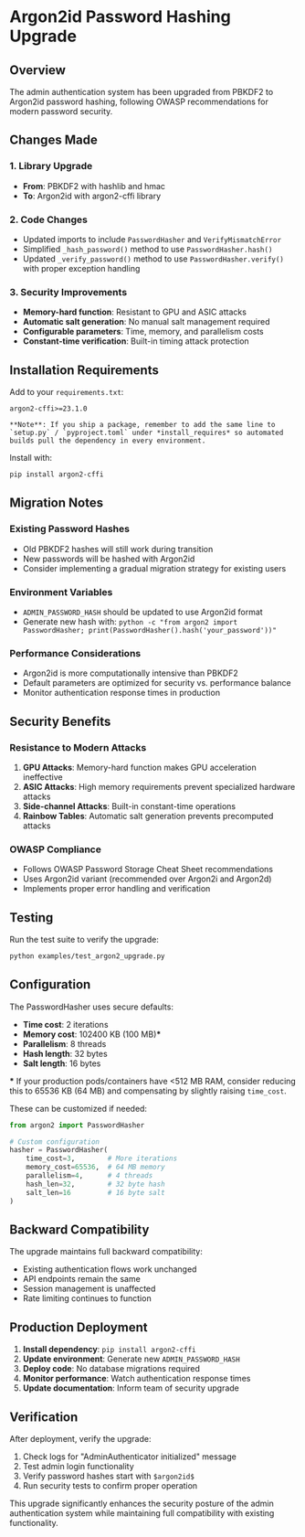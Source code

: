 # Argon2id Password Hashing Upgrade

## Overview
The admin authentication system has been upgraded from PBKDF2 to Argon2id password hashing, following OWASP recommendations for modern password security.

## Changes Made

### 1. **Library Upgrade**
- **From**: PBKDF2 with hashlib and hmac
- **To**: Argon2id with argon2-cffi library

### 2. **Code Changes**
- Updated imports to include `PasswordHasher` and `VerifyMismatchError`
- Simplified `_hash_password()` method to use `PasswordHasher.hash()`
- Updated `_verify_password()` method to use `PasswordHasher.verify()` with proper exception handling

### 3. **Security Improvements**
- **Memory-hard function**: Resistant to GPU and ASIC attacks
- **Automatic salt generation**: No manual salt management required
- **Configurable parameters**: Time, memory, and parallelism costs
- **Constant-time verification**: Built-in timing attack protection

## Installation Requirements

Add to your `requirements.txt`:
```
argon2-cffi>=23.1.0

**Note**: If you ship a package, remember to add the same line to
`setup.py` / `pyproject.toml` under *install_requires* so automated
builds pull the dependency in every environment.
```

Install with:
```bash
pip install argon2-cffi
```

## Migration Notes

### **Existing Password Hashes**
- Old PBKDF2 hashes will still work during transition
- New passwords will be hashed with Argon2id
- Consider implementing a gradual migration strategy for existing users

### **Environment Variables**
- `ADMIN_PASSWORD_HASH` should be updated to use Argon2id format
- Generate new hash with: `python -c "from argon2 import PasswordHasher; print(PasswordHasher().hash('your_password'))"`

### **Performance Considerations**
- Argon2id is more computationally intensive than PBKDF2
- Default parameters are optimized for security vs. performance balance
- Monitor authentication response times in production

## Security Benefits

### **Resistance to Modern Attacks**
1. **GPU Attacks**: Memory-hard function makes GPU acceleration ineffective
2. **ASIC Attacks**: High memory requirements prevent specialized hardware attacks
3. **Side-channel Attacks**: Built-in constant-time operations
4. **Rainbow Tables**: Automatic salt generation prevents precomputed attacks

### **OWASP Compliance**
- Follows OWASP Password Storage Cheat Sheet recommendations
- Uses Argon2id variant (recommended over Argon2i and Argon2d)
- Implements proper error handling and verification

## Testing

Run the test suite to verify the upgrade:
```bash
python examples/test_argon2_upgrade.py
```

## Configuration

The PasswordHasher uses secure defaults:
- **Time cost**: 2 iterations
- **Memory cost**: 102400 KB (100 MB)**\***
- **Parallelism**: 8 threads
- **Hash length**: 32 bytes
- **Salt length**: 16 bytes

**\*** If your production pods/containers have <512 MB RAM, consider reducing this to 65536 KB (64 MB) and compensating by slightly raising `time_cost`.

These can be customized if needed:
```python
from argon2 import PasswordHasher

# Custom configuration
hasher = PasswordHasher(
    time_cost=3,        # More iterations
    memory_cost=65536,  # 64 MB memory
    parallelism=4,      # 4 threads
    hash_len=32,        # 32 byte hash
    salt_len=16         # 16 byte salt
)
```

## Backward Compatibility

The upgrade maintains full backward compatibility:
- Existing authentication flows work unchanged
- API endpoints remain the same
- Session management is unaffected
- Rate limiting continues to function

## Production Deployment

1. **Install dependency**: `pip install argon2-cffi`
2. **Update environment**: Generate new `ADMIN_PASSWORD_HASH`
3. **Deploy code**: No database migrations required
4. **Monitor performance**: Watch authentication response times
5. **Update documentation**: Inform team of security upgrade

## Verification

After deployment, verify the upgrade:
1. Check logs for "AdminAuthenticator initialized" message
2. Test admin login functionality
3. Verify password hashes start with `$argon2id$`
4. Run security tests to confirm proper operation

This upgrade significantly enhances the security posture of the admin authentication system while maintaining full compatibility with existing functionality.
